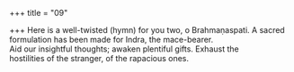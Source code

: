 +++
title = "09"

+++
Here is a well-twisted (hymn) for you two, o Brahmaṇaspati. A sacred  formulation has been made for Indra, the mace-bearer.  
Aid our insightful thoughts; awaken plentiful gifts. Exhaust the  
hostilities of the stranger, of the rapacious ones.  